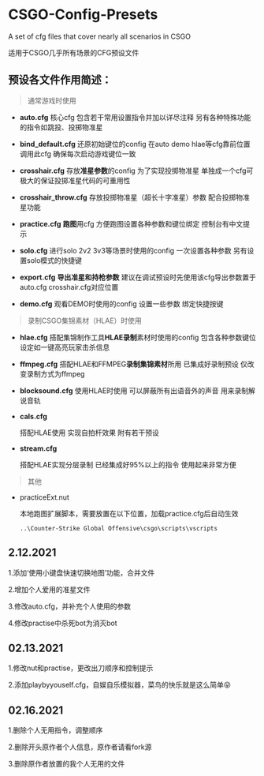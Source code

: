 # CSGO-Config-Presets
​A set of cfg files that cover nearly all scenarios in CSGO 

适用于CSGO几乎所有场景的CFG预设文件

## 预设各文件作用简述：

> 通常游戏时使用

- **auto.cfg**
   核心cfg 包含若干常用设置指令并加以详尽注释 另有各种特殊功能的指令如跳投、投掷物准星
   
- **bind_default.cfg**
   还原初始键位的config 在auto demo hlae等cfg靠前位置调用此cfg 确保每次启动游戏键位一致
   
- **crosshair.cfg**
   存放**准星参数**的config 为了实现投掷物准星 单独成一个cfg可极大的保证投掷准星代码的可重用性
   
- **crosshair_throw.cfg**
   存放投掷物准星（超长十字准星）参数 配合投掷物准星功能
   
- **practice.cfg**
   **跑图**用cfg 方便跑图设置各种参数和键位绑定 控制台有中文提示
   
- **solo.cfg**
   进行solo 2v2 3v3等场景时使用的config 一次设置各种参数 另有设置solo模式的快捷键
   
- **export.cfg**
   **导出准星和持枪参数** 建议在调试预设时先使用该cfg导出参数置于auto.cfg crosshair.cfg对应位置
   
- **demo.cfg**
   观看DEMO时使用的config 设置一些参数 绑定快捷按键

> 录制CSGO集锦素材（HLAE）时使用

- **hlae.cfg**
   搭配集锦制作工具**HLAE录制**素材时使用的config 包含各种参数键位设定如一键高亮玩家击杀信息
   
- **ffmpeg.cfg**
   搭配HLAE和FFMPEG**录制集锦素材**所用 已集成好录制预设 仅改变录制方式为ffmpeg
   
- **blocksound.cfg**
   使用HLAE时使用 可以屏蔽所有出语音外的声音 用来录制解说音轨
   
- **cals.cfg**
  
   搭配HLAE使用 实现自拍杆效果 附有若干预设
   
- **stream.cfg**

   搭配HLAE实现分层录制 已经集成好95%以上的指令 使用起来非常方便

> 其他

- practiceExt.nut

  本地跑图扩展脚本，需要放置在以下位置，加载practice.cfg后自动生效

  `..\Counter-Strike Global Offensive\csgo\scripts\vscripts`
## 2.12.2021
1.添加‘使用小键盘快速切换地图’功能，合并文件

2.增加个人爱用的准星文件

3.修改auto.cfg，并补充个人使用的参数

4.修改practise中杀死bot为消灭bot
## 02.13.2021
1.修改nut和practise，更改出刀顺序和控制提示 

2.添加playbyyouself.cfg，自娱自乐模拟器，菜鸟的快乐就是这么简单😝

## 02.16.2021
1.删除个人无用指令，调整顺序

2.删除开头原作者个人信息，原作者请看fork源

3.删除原作者放置的我个人无用的文件